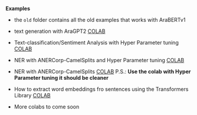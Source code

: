 **Examples**

- the `old` folder contains all the old examples that works with AraBERTv1

- text generation with AraGPT2 [COLAB](https://colab.research.google.com/drive/1T5xKRAtKeuUmmokyThvkK8pulHw02CoK?usp=sharing)

- Text-classification/Sentiment Analysis with Hyper Parameter tuning [COLAB](https://colab.research.google.com/drive/1P9iQHtUH5KUbTVtp8B4-AopZzEEPE0lw?usp=sharing)

- NER with ANERCorp-CamelSplits and Hyper Parameter tuning [COLAB](https://colab.research.google.com/drive/128wX6r_Nz-2LZ_lROeWjWS_yTi96KR7J?usp=sharing)

- NER with ANERCorp-CamelSplits [COLAB](https://colab.research.google.com/drive/1M1yH8rqbxowlSd5R-jr8eBVfGbIyp1zC?usp=sharing) P.S.:  **Use the colab with Hyper Parameter tuning it should be cleaner**

- How to extract word embeddings fro sentences using the Transformers Library [COLAB](https://colab.research.google.com/drive/1Xk8IGcwGTr-YNlB6lhl8jYdIU_M7Mcjx?usp=sharing)

- More colabs to come soon